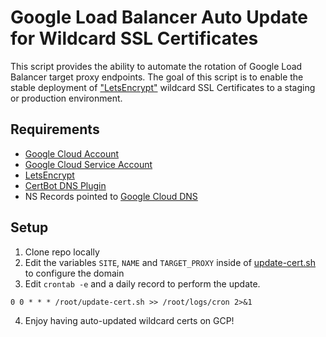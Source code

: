 Google Load Balancer Auto Update for Wildcard SSL Certificates
=====================

This script provides the ability to automate the rotation of Google Load Balancer target proxy endpoints. The goal of this script is to enable the stable deployment of ["LetsEncrypt"](https://letsencrypt.org) wildcard SSL Certificates to a staging or production environment.

Requirements
----
* [Google Cloud Account](https://cloud.google.com)
* [Google Cloud Service Account](https://cloud.google.com/iam/docs/creating-managing-service-accounts)
* [LetsEncrypt](https://letsencrypt.org)
* [CertBot DNS Plugin](https://certbot-dns-google.readthedocs.io)
* NS Records pointed to [Google Cloud DNS](https://cloud.google.com/dns/docs/migrating)

Setup
----
1. Clone repo locally
2. Edit the variables `SITE`, `NAME` and `TARGET_PROXY` inside of [update-cert.sh](update-cert.sh#7-9) to configure the domain
3. Edit `crontab -e` and a daily record to perform the update.
```
0 0 * * * /root/update-cert.sh >> /root/logs/cron 2>&1
```
4. Enjoy having auto-updated wildcard certs on GCP!
